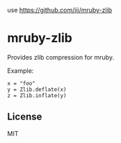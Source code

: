 
use https://github.com/iij/mruby-zlib

mruby-zlib
==========

Provides zlib compression for mruby.

Example:

    x = "foo"
    y = Zlib.deflate(x)
    z = Zlib.inflate(y)

## License

MIT
